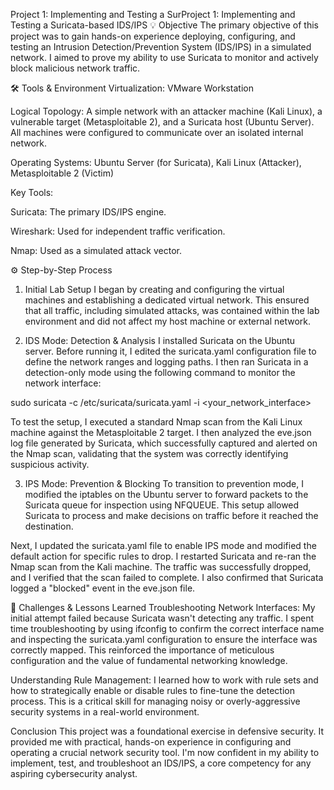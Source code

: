 Project 1: Implementing and Testing a SurProject 1: Implementing and Testing a Suricata-based IDS/IPS
💡 Objective
The primary objective of this project was to gain hands-on experience deploying, configuring, and testing an Intrusion Detection/Prevention System (IDS/IPS) in a simulated network. I aimed to prove my ability to use Suricata to monitor and actively block malicious network traffic.

🛠️ Tools & Environment
Virtualization: VMware Workstation

Logical Topology: A simple network with an attacker machine (Kali Linux), a vulnerable target (Metasploitable 2), and a Suricata host (Ubuntu Server). All machines were configured to communicate over an isolated internal network.

Operating Systems: Ubuntu Server (for Suricata), Kali Linux (Attacker), Metasploitable 2 (Victim)

Key Tools:

Suricata: The primary IDS/IPS engine.

Wireshark: Used for independent traffic verification.

Nmap: Used as a simulated attack vector.

⚙️ Step-by-Step Process
1. Initial Lab Setup
I began by creating and configuring the virtual machines and establishing a dedicated virtual network. This ensured that all traffic, including simulated attacks, was contained within the lab environment and did not affect my host machine or external network.

2. IDS Mode: Detection & Analysis
I installed Suricata on the Ubuntu server. Before running it, I edited the suricata.yaml configuration file to define the network ranges and logging paths. I then ran Suricata in a detection-only mode using the following command to monitor the network interface:

sudo suricata -c /etc/suricata/suricata.yaml -i <your_network_interface>

To test the setup, I executed a standard Nmap scan from the Kali Linux machine against the Metasploitable 2 target. I then analyzed the eve.json log file generated by Suricata, which successfully captured and alerted on the Nmap scan, validating that the system was correctly identifying suspicious activity.

3. IPS Mode: Prevention & Blocking
To transition to prevention mode, I modified the iptables on the Ubuntu server to forward packets to the Suricata queue for inspection using NFQUEUE. This setup allowed Suricata to process and make decisions on traffic before it reached the destination.

Next, I updated the suricata.yaml file to enable IPS mode and modified the default action for specific rules to drop. I restarted Suricata and re-ran the Nmap scan from the Kali machine. The traffic was successfully dropped, and I verified that the scan failed to complete. I also confirmed that Suricata logged a "blocked" event in the eve.json file.

🧠 Challenges & Lessons Learned
Troubleshooting Network Interfaces: My initial attempt failed because Suricata wasn't detecting any traffic. I spent time troubleshooting by using ifconfig to confirm the correct interface name and inspecting the suricata.yaml configuration to ensure the interface was correctly mapped. This reinforced the importance of meticulous configuration and the value of fundamental networking knowledge.

Understanding Rule Management: I learned how to work with rule sets and how to strategically enable or disable rules to fine-tune the detection process. This is a critical skill for managing noisy or overly-aggressive security systems in a real-world environment.

Conclusion
This project was a foundational exercise in defensive security. It provided me with practical, hands-on experience in configuring and operating a crucial network security tool. I'm now confident in my ability to implement, test, and troubleshoot an IDS/IPS, a core competency for any aspiring cybersecurity analyst.
